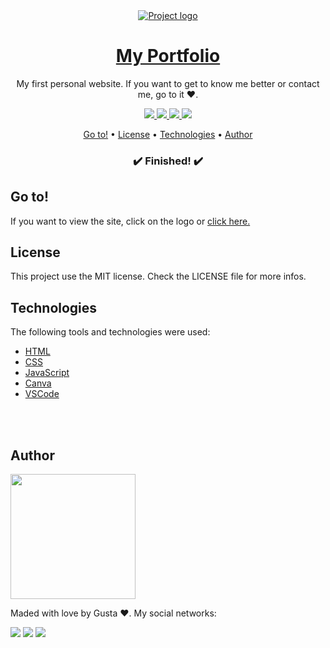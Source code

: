 <div align="center">
    <a href="https://gustasnt-portfolio.vercel.app/">
        <img src="https://i.ibb.co/df2fJnM/favicon.png" alt="Project logo" align="center">
        <h1>My Portfolio</h1>
    </a>
    <p>My first personal website. If you want to get to know me better or contact me, go to it ❤️.</p>
    <a href="https://developer.mozilla.org/pt-BR/docs/Web/HTML" target="_blank">
        <img src="https://img.shields.io/static/v1?label=HTML&message=V5&color=2add1a&style=for-the-badge&logo=">
    </a>
    <a href="https://developer.mozilla.org/pt-BR/docs/Web/CSS/" target="_blank">
        <img src="https://img.shields.io/static/v1?label=CSS&message=V3&color=2add1a&style=for-the-badge&logo=">
    </a>
    <a href="https://developer.mozilla.org/pt-BR/docs/Web/JavaScript" target="_blank">
        <img src="https://img.shields.io/static/v1?label=JS&message=ES6&color=2add1a&style=for-the-badge&logo=">
    </a>
    <a href="https://www.canva.com" target="_blank">
        <img src="https://img.shields.io/static/v1?label=Canva&message=V2.0&color=2add1a&style=for-the-badge&logo=">
    </a>
</div>

<p align="center">
    <a href="#goTo">Go to!</a> •
    <a href="#license">License</a> • 
    <a href="#technologies">Technologies</a> • 
    <a href="#author">Author</a>
</p>

<h3 align="center">✔️ Finished! ✔️</h3>

<div id="goTo">
    <h2>Go to!</h2>
    <p>If you want to view the site, click on the logo or <a href="https://gustasnt-portfolio.vercel.app/" target="_blank">click here.</a></p>
</div>

<div id="license">
    <h2>License</h2>
    <p>This project use the MIT license. Check the LICENSE file for more infos.</p>
<div>
 
<div id="technologies">
    <h2>Technologies</h2>
    <p>The following tools and technologies were used:</p>
    <ul>
        <li><a href="https://developer.mozilla.org/pt-BR/docs/Web/HTML" target="_blank">HTML</a></li>
        <li><a href="https://developer.mozilla.org/pt-BR/docs/Web/CSS/" target="_blank">CSS</a></li>
        <li><a href="https://developer.mozilla.org/pt-BR/docs/Web/JavaScript" target="_blank">JavaScript</a></li>
        <li><a href="https://www.canva.com" target="_blank">Canva</a></li>
        <li><a href="https://code.visualstudio.com/" target="_blank">VSCode</a></li>
    </ul>
    <br>
    <br>
<div>
  
<div id="author">
    <h2>Author</h2>
    <img src="https://i.ibb.co/zmSvf43/Gustavo.png" width="200px">
    <p>Maded with love by Gusta ❤️. My social networks:</p>
    <a href="https://www.instagram.com/gustavo_santosfr/" target="_blank"><img src="https://img.shields.io/badge/Instagram-E4405F?style=for-the-badge&logo=instagram&logoColor=white" target="_blank"></a>
    <a href="https://www.linkedin.com/in/gustavo-ferreira-dos-santos-a3b6b1231/" target="_blank"><img src="https://img.shields.io/badge/LinkedIn-0077B5?style=for-the-badge&logo=linkedin&logoColor=white" target="_blank"></a>
    <a href="https://github.com/Gusta-snt" target="_blank"><img src="https://img.shields.io/badge/GitHub-100000?style=for-the-badge&logo=github&logoColor=white" target="_blank"></a>
</div>
